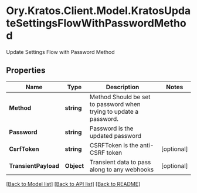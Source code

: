 # Ory.Kratos.Client.Model.KratosUpdateSettingsFlowWithPasswordMethod
Update Settings Flow with Password Method

## Properties

Name | Type | Description | Notes
------------ | ------------- | ------------- | -------------
**Method** | **string** | Method  Should be set to password when trying to update a password. | 
**Password** | **string** | Password is the updated password | 
**CsrfToken** | **string** | CSRFToken is the anti-CSRF token | [optional] 
**TransientPayload** | **Object** | Transient data to pass along to any webhooks | [optional] 

[[Back to Model list]](../../README.md#documentation-for-models) [[Back to API list]](../../README.md#documentation-for-api-endpoints) [[Back to README]](../../README.md)

